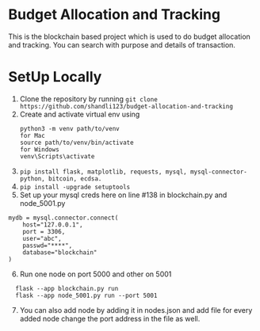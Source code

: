 # Budget Allocation and Tracking
This is the blockchain based project which is used to do budget allocation and tracking.
You can search with purpose and details of transaction.

# SetUp Locally
1. Clone the repository by running ```git clone https://github.com/shandli123/budget-allocation-and-tracking```
2. Create and activate virtual env using
   ```
   python3 -m venv path/to/venv
   for Mac
   source path/to/venv/bin/activate
   for Windows
   venv\Scripts\activate
   ```
5. ```pip install flask, matplotlib, requests, mysql, mysql-connector-python, bitcoin, ecdsa.```
6. ```pip install -upgrade setuptools```
7. Set up your mysql creds here on line #138 in blockchain.py and node_5001.py
  ```
mydb = mysql.connector.connect(
      host="127.0.0.1",
      port = 3306,
      user="abc",
      passwd="****",
      database="blockchain"
  )
````
6. Run one node on port 5000 and other on 5001
  ```
    flask --app blockchain.py run 
    flask --app node_5001.py run --port 5001
 ```
7. You can also add node by adding it in nodes.json and add file for every added node change
   the port address in the file as well.
